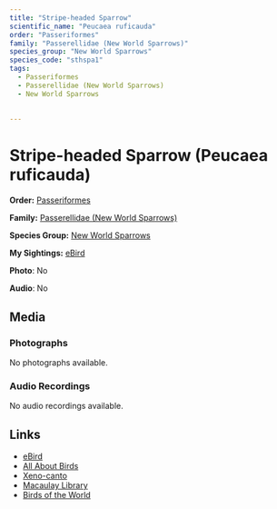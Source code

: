 ```yaml
---
title: "Stripe-headed Sparrow"
scientific_name: "Peucaea ruficauda"
order: "Passeriformes"
family: "Passerellidae (New World Sparrows)"
species_group: "New World Sparrows"
species_code: "sthspa1"
tags: 
  - Passeriformes
  - Passerellidae (New World Sparrows)
  - New World Sparrows
  
  
---
```


# Stripe-headed Sparrow (Peucaea ruficauda)

**Order:** [Passeriformes](/tags/passeriformes)

**Family:** [Passerellidae (New World Sparrows)](/tags/passerellidae-new-world-sparrows)

**Species Group:** [New World Sparrows](/tags/new-world-sparrows)

**My Sightings:** [eBird](https://ebird.org/lifelist?r=world&time=life&spp=sthspa1)

**Photo**: No 

**Audio**: No

## Media
### Photographs
No photographs available.

### Audio Recordings
No audio recordings available.

## Links
* [eBird](https://ebird.org/species/sthspa1) 
* [All About Birds](https://www.allaboutbirds.org/guide/sthspa1) 
* [Xeno-canto](https://www.xeno-canto.org/species/peucaea-ruficauda) 
* [Macaulay Library](https://search.macaulaylibrary.org/catalog?taxonCode=sthspa1&sort=rating_rank_desc)
* [Birds of the World](https://birdsoftheworld.org/bow/species/sthspa1)
